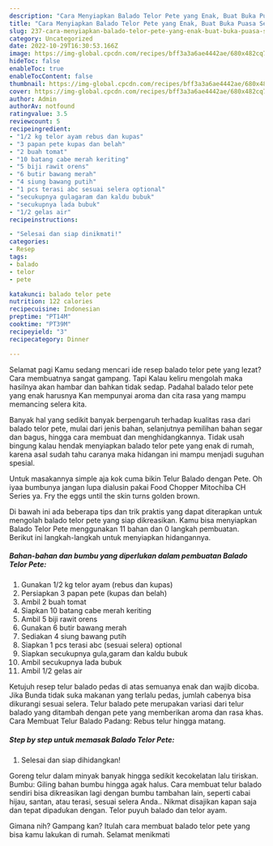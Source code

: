 ```yaml
---
description: "Cara Menyiapkan Balado Telor Pete yang Enak, Buat Buka Puasa Sempurna"
title: "Cara Menyiapkan Balado Telor Pete yang Enak, Buat Buka Puasa Sempurna"
slug: 237-cara-menyiapkan-balado-telor-pete-yang-enak-buat-buka-puasa-sempurna
category: Uncategorized
date: 2022-10-29T16:30:53.166Z
image: https://img-global.cpcdn.com/recipes/bff3a3a6ae4442ae/680x482cq70/balado-telor-pete-foto-resep-utama.jpg
hideToc: false
enableToc: true
enableTocContent: false
thumbnail: https://img-global.cpcdn.com/recipes/bff3a3a6ae4442ae/680x482cq70/balado-telor-pete-foto-resep-utama.jpg
cover: https://img-global.cpcdn.com/recipes/bff3a3a6ae4442ae/680x482cq70/balado-telor-pete-foto-resep-utama.jpg
author: Admin
authorAv: notfound
ratingvalue: 3.5
reviewcount: 5
recipeingredient:
- "1/2 kg telor ayam rebus dan kupas"
- "3 papan pete kupas dan belah"
- "2 buah tomat"
- "10 batang cabe merah keriting"
- "5 biji rawit orens"
- "6 butir bawang merah"
- "4 siung bawang putih"
- "1 pcs terasi abc sesuai selera optional"
- "secukupnya gulagaram dan kaldu bubuk"
- "secukupnya lada bubuk"
- "1/2 gelas air"
recipeinstructions:

- "Selesai dan siap dinikmati!"
categories:
- Resep
tags:
- balado
- telor
- pete

katakunci: balado telor pete 
nutrition: 122 calories
recipecuisine: Indonesian
preptime: "PT14M"
cooktime: "PT39M"
recipeyield: "3"
recipecategory: Dinner

---
```



Selamat pagi Kamu sedang mencari ide resep balado telor pete yang lezat? Cara membuatnya sangat gampang. Tapi Kalau keliru mengolah maka hasilnya akan hambar dan bahkan tidak sedap. Padahal balado telor pete yang enak harusnya Kan mempunyai aroma dan cita rasa yang mampu memancing selera kita.


Banyak hal yang sedikit banyak berpengaruh terhadap kualitas rasa dari balado telor pete, mulai dari jenis bahan, selanjutnya pemilihan bahan segar dan bagus, hingga cara membuat dan menghidangkannya. Tidak usah bingung kalau hendak menyiapkan balado telor pete yang enak di rumah, karena asal sudah tahu caranya maka hidangan ini mampu menjadi suguhan spesial.

Untuk masakannya simple aja kok cuma bikin Telur Balado dengan Pete. Oh iyaa bumbunya jangan lupa dialusin pakai Food Chopper Mitochiba CH Series ya. Fry the eggs until the skin turns golden brown.


Di bawah ini ada beberapa tips dan trik praktis yang dapat diterapkan untuk mengolah balado telor pete yang siap dikreasikan. Kamu bisa menyiapkan Balado Telor Pete menggunakan 11 bahan dan 0 langkah pembuatan. Berikut ini langkah-langkah untuk menyiapkan hidangannya.

<!--inarticleads1-->

##### Bahan-bahan dan bumbu yang diperlukan dalam pembuatan Balado Telor Pete:

1. Gunakan 1/2 kg telor ayam (rebus dan kupas)
1. Persiapkan 3 papan pete (kupas dan belah)
1. Ambil 2 buah tomat
1. Siapkan 10 batang cabe merah keriting
1. Ambil 5 biji rawit orens
1. Gunakan 6 butir bawang merah
1. Sediakan 4 siung bawang putih
1. Siapkan 1 pcs terasi abc (sesuai selera) optional
1. Siapkan secukupnya gula,garam dan kaldu bubuk
1. Ambil secukupnya lada bubuk
1. Ambil 1/2 gelas air


Ketujuh resep telur balado pedas di atas semuanya enak dan wajib dicoba. Jika Bunda tidak suka makanan yang terlalu pedas, jumlah cabenya bisa dikurangi sesuai selera. Telur balado pete merupakan variasi dari telur balado yang ditambah dengan pete yang memberikan aroma dan rasa khas. Cara Membuat Telur Balado Padang: Rebus telur hingga matang. 

<!--inarticleads2-->

##### Step by step untuk memasak Balado Telor Pete:


1. Selesai dan siap dihidangkan!

Goreng telur dalam minyak banyak hingga sedikit kecokelatan lalu tiriskan. Bumbu: Giling bahan bumbu hingga agak halus. Cara membuat telur balado sendiri bisa dikreasikan lagi dengan bumbu tambahan lain, seperti cabai hijau, santan, atau terasi, sesuai selera Anda.. Nikmat disajikan kapan saja dan tepat dipadukan dengan. Telor puyuh balado dan telor ayam. 

Gimana nih? Gampang kan? Itulah cara membuat balado telor pete yang bisa kamu lakukan di rumah. Selamat menikmati
